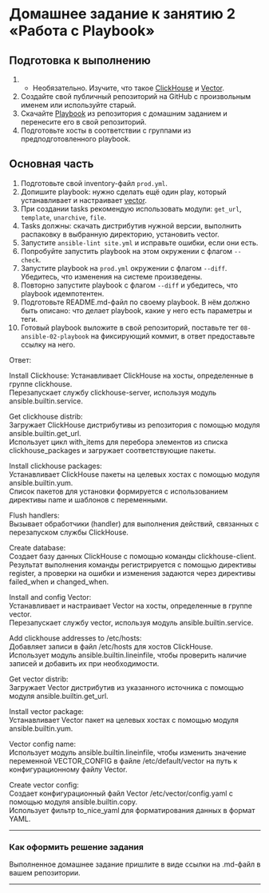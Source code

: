 # Домашнее задание к занятию 2 «Работа с Playbook»

## Подготовка к выполнению

1. * Необязательно. Изучите, что такое [ClickHouse](https://www.youtube.com/watch?v=fjTNS2zkeBs) и [Vector](https://www.youtube.com/watch?v=CgEhyffisLY).
2. Создайте свой публичный репозиторий на GitHub с произвольным именем или используйте старый.
3. Скачайте [Playbook](./playbook/) из репозитория с домашним заданием и перенесите его в свой репозиторий.
4. Подготовьте хосты в соответствии с группами из предподготовленного playbook.

## Основная часть

1. Подготовьте свой inventory-файл `prod.yml`.
2. Допишите playbook: нужно сделать ещё один play, который устанавливает и настраивает [vector](https://vector.dev).
3. При создании tasks рекомендую использовать модули: `get_url`, `template`, `unarchive`, `file`.
4. Tasks должны: скачать дистрибутив нужной версии, выполнить распаковку в выбранную директорию, установить vector.
5. Запустите `ansible-lint site.yml` и исправьте ошибки, если они есть.
6. Попробуйте запустить playbook на этом окружении с флагом `--check`.
7. Запустите playbook на `prod.yml` окружении с флагом `--diff`. Убедитесь, что изменения на системе произведены.
8. Повторно запустите playbook с флагом `--diff` и убедитесь, что playbook идемпотентен.
9. Подготовьте README.md-файл по своему playbook. В нём должно быть описано: что делает playbook, какие у него есть параметры и теги.
10. Готовый playbook выложите в свой репозиторий, поставьте тег `08-ansible-02-playbook` на фиксирующий коммит, в ответ предоставьте ссылку на него.

Ответ:  

Install Clickhouse:
Устанавливает ClickHouse на хосты, определенные в группе clickhouse.  
Перезапускает службу clickhouse-server, используя модуль ansible.builtin.service.  

Get clickhouse distrib:  
Загружает ClickHouse дистрибутивы из репозитория с помощью модуля ansible.builtin.get_url.  
Использует цикл with_items для перебора элементов из списка clickhouse_packages и загружает соответствующие пакеты.  

Install clickhouse packages:  
Устанавливает ClickHouse пакеты на целевых хостах с помощью модуля ansible.builtin.yum.  
Список пакетов для установки формируется с использованием директивы name и шаблонов с переменными.  

Flush handlers:  
Вызывает обработчики (handler) для выполнения действий, связанных с перезапуском службы ClickHouse.  

Create database:  
Создает базу данных ClickHouse с помощью команды clickhouse-client.  
Результат выполнения команды регистрируется с помощью директивы register, а проверки на ошибки и изменения задаются через директивы failed_when и changed_when.  

Install and config Vector:  
Устанавливает и настраивает Vector на хосты, определенные в группе vector.  
Перезапускает службу vector, используя модуль ansible.builtin.service.  

Add clickhouse addresses to /etc/hosts:  
Добавляет записи в файл /etc/hosts для хостов ClickHouse.  
Использует модуль ansible.builtin.lineinfile, чтобы проверить наличие записей и добавить их при необходимости.  

Get vector distrib:  
Загружает Vector дистрибутив из указанного источника с помощью модуля ansible.builtin.get_url.  

Install vector package:  
Устанавливает Vector пакет на целевых хостах с помощью модуля ansible.builtin.yum.  

Vector config name:  
Использует модуль ansible.builtin.lineinfile, чтобы изменить значение переменной VECTOR_CONFIG в файле /etc/default/vector на путь к конфигурационному файлу Vector.  

Create vector config:  
Создает конфигурационный файл Vector /etc/vector/config.yaml с помощью модуля ansible.builtin.copy.  
Использует фильтр to_nice_yaml для форматирования данных в формат YAML.  

---

### Как оформить решение задания

Выполненное домашнее задание пришлите в виде ссылки на .md-файл в вашем репозитории.

---
